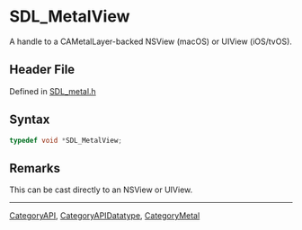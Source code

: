 # SDL_MetalView

A handle to a CAMetalLayer-backed NSView (macOS) or UIView (iOS/tvOS).

## Header File

Defined in [SDL_metal.h](https://github.com/libsdl-org/SDL/blob/SDL2/include/SDL_metal.h)

## Syntax

```c
typedef void *SDL_MetalView;
```

## Remarks

This can be cast directly to an NSView or UIView.





----
[CategoryAPI](CategoryAPI), [CategoryAPIDatatype](CategoryAPIDatatype), [CategoryMetal](CategoryMetal)

